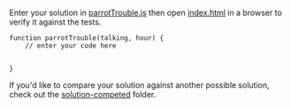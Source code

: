 Enter your solution in [parrotTrouble.js](parrotTrouble.js) then open [index.html](index.html) in a browser to verify it against the tests.

```
function parrotTrouble(talking, hour) {
    // enter your code here


}
```

If you'd like to compare your solution against another possible solution, check out the [solution-competed](../solution-completed/) folder.
